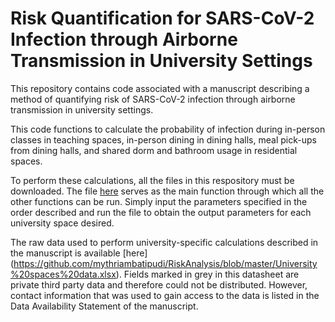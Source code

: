# Risk Quantification for SARS-CoV-2 Infection through Airborne Transmission in University Settings

This repository contains code associated with a manuscript describing a method of quantifying risk of SARS-CoV-2 infection through airborne transmission in university settings. 

This code functions to calculate the probability of infection during in-person classes in teaching spaces, in-person dining in dining halls, meal pick-ups from dining halls, and shared dorm and bathroom usage in residential spaces. 

To perform these calculations, all the files in this respository must be downloaded. The file [here](https://github.com/mythriambatipudi/RiskAnalysis/blob/master/RiskAnalysis.m) serves as the main function through which all the other functions can be run. Simply input the parameters specified in the order described and run the file to obtain the output parameters for each university space desired.

The raw data used to perform university-specific calculations described in the manuscript is available [here] (https://github.com/mythriambatipudi/RiskAnalysis/blob/master/University%20spaces%20data.xlsx). Fields marked in grey in this datasheet are private third party data and therefore could not be distributed. However, contact information that was used to gain access to the data is listed in the Data Availability Statement of the manuscript.
